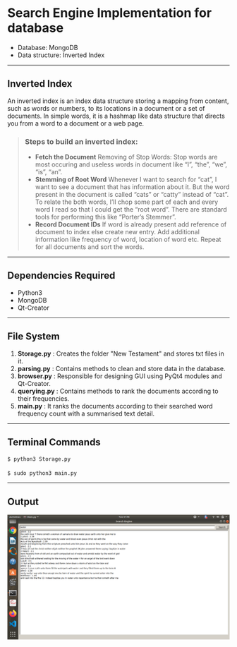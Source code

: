 # Search Engine Implementation for database
* Database: MongoDB
* Data structure: Inverted Index
-----------------------------------------------
## Inverted Index
An inverted index is an index data structure storing a mapping from content, such as words or numbers, to its locations in a document or a set of documents. In simple words, it is a hashmap like  data structure that directs you from a word to a document or a web page.
> ### Steps to build an inverted index:
>   * **Fetch the Document**
Removing of Stop Words: Stop words are most occuring and useless words in document like “I”, “the”, “we”, “is”, “an”.
> * **Stemming of Root Word**
Whenever I want to search for “cat”, I want to see a document that has information about it. But the word present in the document is called “cats” or “catty” instead of “cat”. To relate the both words, I’ll chop some part of each and every word I read so that I could get the “root word”. There are standard tools for performing this like “Porter’s Stemmer”.
> * **Record Document IDs**
If word is already present add reference of document to index else create new entry. Add additional information like frequency of word, location of word etc.
Repeat for all documents and sort the words.
-------------------------------------------
## Dependencies Required
* Python3
* MongoDB
* Qt-Creator 
--------------------------------------------
## File System
1. **Storage.py** : Creates the folder "New Testament" and stores txt files in it.
2. **parsing.py** : Contains methods to clean and store data in the database.
3. **browser.py** : Responsible for designing GUI using PyQt4 modules and Qt-Creator.
4. **querying.py** : Contains methods to rank the documents according to their frequencies.
5. **main.py** : It ranks the documents according to their searched word frequency count with a summarised text detail.
-----------------------------------------------
## Terminal Commands
```
$ python3 Storage.py

$ sudo python3 main.py
```
-------------------------------------------------
## Output
![output snapshots](/output/output.png)
